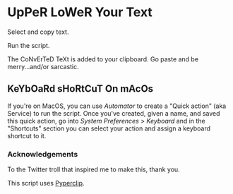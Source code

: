 # UpPeR LoWeR Your Text

Select and copy text.

Run the script.

The CoNvErTeD TeXt is added to your clipboard. Go paste and be merry...and/or sarcastic.

## KeYbOaRd sHoRtCuT On mAcOs

If you're on MacOS, you can use _Automator_ to create a "Quick action" (aka Service) to run the script. Once you've created, given a name, and saved this quick action, go into _System Preferences_ > _Keyboard_ and in the "Shortcuts" section you can select your action and assign a keyboard shortcut to it. 

### Acknowledgements

To the Twitter troll that inspired me to make this, thank you.

This script uses [Pyperclip](https://github.com/asweigart/pyperclip). 
